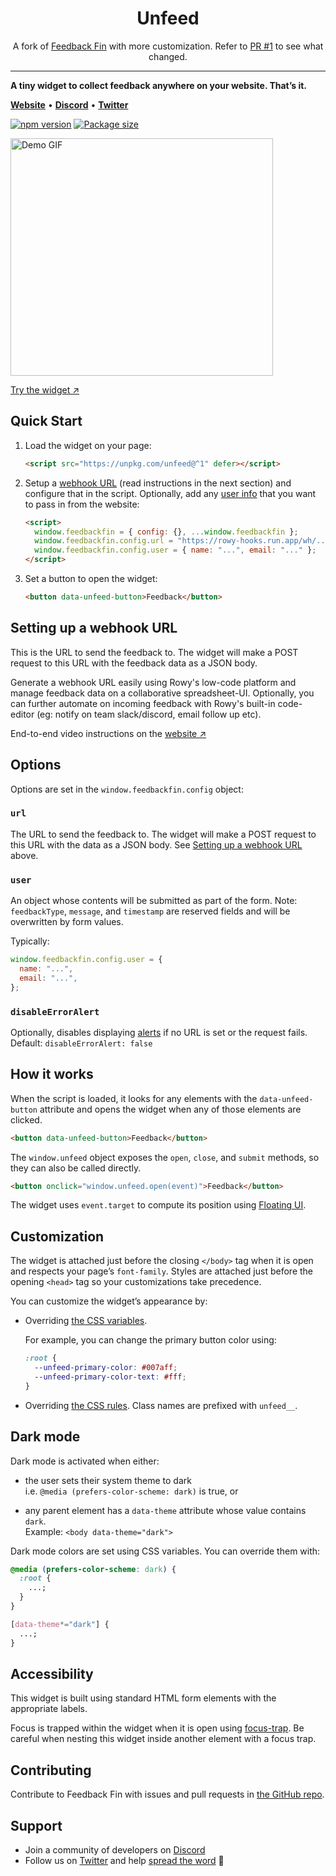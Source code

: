 <h1 align=center>Unfeed</h1>
<p align=center>A fork of <a href="https://github.com/rowyio/feedbackfin">Feedback Fin</a> with more customization. Refer to <a href="https://github.com/wzulfikar/unfeed/pull/1">PR #1</a> to see what changed.</p>

---

**A tiny widget to collect feedback anywhere on your website. That’s it.**

<p>
    <a target="_blank" rel="noopener" href="http://www.feedbackfin.com"><b>Website</b></a> •
    <a target="_blank" rel="noopener" href="https://discord.gg/fjBugmvzZP"><b>Discord</b></a> • 
    <a target="_blank" rel="noopener" href="https://twitter.com/rowyio"><b>Twitter</b></a>
</p>

[![npm version](https://badgen.net/npm/v/feedbackfin)](https://www.npmjs.com/package/feedbackfin)
[![Package size](https://badgen.net/bundlephobia/minzip/feedbackfin)](https://bundlephobia.com/result?p=feedbackfin)

<a href="https://feedbackfin.com" target="_blank" rel="noopener">
  <img src="https://user-images.githubusercontent.com/27017118/160980505-edf2c161-730d-4ba1-9ae2-2a0a01454954.gif" width="420" height="380" alt="Demo GIF" />
</a>

[Try the widget&nbsp;&UpperRightArrow;](https://feedbackfin.com)

## Quick Start

1. Load the widget on your page:

   ```html
   <script src="https://unpkg.com/unfeed@^1" defer></script>
   ```

2. Setup a [webhook URL](#setting-up-a-webhook-url) (read instructions in the
   next section) and configure that in the script. Optionally, add any
   [user info](#user) that you want to pass in from the website:

   ```html
   <script>
     window.feedbackfin = { config: {}, ...window.feedbackfin };
     window.feedbackfin.config.url = "https://rowy-hooks.run.app/wh/...";
     window.feedbackfin.config.user = { name: "...", email: "..." };
   </script>
   ```

3. Set a button to open the widget:
   ```html
   <button data-unfeed-button>Feedback</button>
   ```

## Setting up a webhook URL

This is the URL to send the feedback to. The widget will make a POST request to
this URL with the feedback data as a JSON body.

Generate a webhook URL easily using Rowy's low-code platform and manage feedback
data on a collaborative spreadsheet-UI. Optionally, you can further automate on
incoming feedback with Rowy's built-in code-editor (eg: notify on team
slack/discord, email follow up etc).

End-to-end video instructions on the
[website&nbsp;&UpperRightArrow;](https://feedbackfin.com/setup)

## Options

Options are set in the `window.feedbackfin.config` object:

### `url`

The URL to send the feedback to. The widget will make a POST request to this URL
with the data as a JSON body. See
[Setting up a webhook URL](#setting-up-a-webhook-url) above.

### `user`

An object whose contents will be submitted as part of the form. Note:
`feedbackType`, `message`, and `timestamp` are reserved fields and will be
overwritten by form values.

Typically:

```js
window.feedbackfin.config.user = {
  name: "...",
  email: "...",
};
```

### `disableErrorAlert`

Optionally, disables displaying
[alerts](https://developer.mozilla.org/en-US/docs/Web/API/Window/alert) if no
URL is set or the request fails. Default: `disableErrorAlert: false`

## How it works

When the script is loaded, it looks for any elements with the
`data-unfeed-button` attribute and opens the widget when any of those elements
are clicked.

```html
<button data-unfeed-button>Feedback</button>
```

The `window.unfeed` object exposes the `open`, `close`, and `submit` methods, so
they can also be called directly.

```html
<button onclick="window.unfeed.open(event)">Feedback</button>
```

The widget uses `event.target` to compute its position using
[Floating UI](https://floating-ui.com/).

## Customization

The widget is attached just before the closing `</body>` tag when it is open and
respects your page’s `font-family`. Styles are attached just before the opening
`<head>` tag so your customizations take precedence.

You can customize the widget’s appearance by:

- Overriding
  [the CSS variables](https://github.com/rowyio/feedbackfin/blob/main/src/form.css).

  For example, you can change the primary button color using:

  ```css
  :root {
    --unfeed-primary-color: #007aff;
    --unfeed-primary-color-text: #fff;
  }
  ```

- Overriding
  [the CSS rules](https://github.com/rowyio/feedbackfin/blob/main/src/form.css).
  Class names are prefixed with `unfeed__`.

## Dark mode

Dark mode is activated when either:

- the user sets their system theme to dark  
  i.e. `@media (prefers-color-scheme: dark)` is true, or

- any parent element has a `data-theme` attribute whose value contains `dark`.  
  Example: `<body data-theme="dark">`

Dark mode colors are set using CSS variables. You can override them with:

```css
@media (prefers-color-scheme: dark) {
  :root {
    ...;
  }
}

[data-theme*="dark"] {
  ...;
}
```

## Accessibility

This widget is built using standard HTML form elements with the appropriate
labels.

Focus is trapped within the widget when it is open using
[focus-trap](https://github.com/focus-trap/focus-trap). Be careful when nesting
this widget inside another element with a focus trap.

## Contributing

Contribute to Feedback Fin with issues and pull requests in
[the GitHub repo](https://github.com/rowyio/feedbackfin).

## Support

- Join a community of developers on [Discord](https://discord.gg/fjBugmvzZP)
- Follow us on [Twitter](https://twitter.com/rowyio) and help
  [spread the word](https://twitter.com/intent/tweet?text=Came%20across%20this%20cute,%20tiny%20widget%20to%20collect%20feedback%20anywhere%20on%20your%20website.%0a%0aOpen-source,%20free,%20and%20fully%20customizable.%0a%0ahttp://www.feedbackfin.com/)
  🙏
